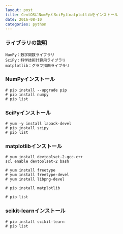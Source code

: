 ```yaml
---
layout: post
title: CentOSにNumPyとSciPyとmatplotlibをインストール
date: 2016-08-10
categories: python
---
```


### ライブラリの説明


```
NumPy：数学関数ライブラリ
SciPy：科学技術計算用ライブラリ
matplotlib：グラフ描画ライブラリ
```

### NumPyインストール

```
# pip install --upgrade pip
# pip install numpy
# pip list
```

### SciPyインストール

```
# yum -y install lapack-devel
# pip install scipy
# pip list
```

### matplotlibインストール

```
# yum install devtoolset-2-gcc-c++
scl enable devtoolset-2 bash

# yum install freetype
# yum install freetype-devel
# yum install libpng-devel

# pip install matplotlib

# pip list
```

### scikit-learnインストール

```
# pip install scikit-learn
# pip list
```



